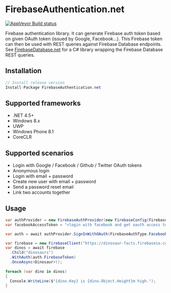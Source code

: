 # FirebaseAuthentication.net
[![AppVeyor Build status](https://ci.appveyor.com/api/projects/status/rwmdgqcb7is2clqp?svg=true)](https://ci.appveyor.com/project/bezysoftware/firebase-authentication-dotnet)

Firebase authentication library. It can generate Firebase auth token based on given OAuth token (issued by Google, Facebook...). This Firebase token can then be used with REST queries against Firebase Database endpoints. See [FirebaseDatabase.net](https://github.com/step-up-labs/firebase-database-dotnet) for a C# library wrapping the Firebase Database REST queries.

## Installation
```csharp
// Install release version
Install-Package FirebaseAuthentication.net
```

## Supported frameworks
* .NET 4.5+
* Windows 8.x
* UWP
* Windows Phone 8.1
* CoreCLR

## Supported scenarios
* Login with Google / Facebook / Github / Twitter OAuth tokens
* Anonymous login
* Login with email + password
* Create new user with email + password
* Send a password reset email
* Link two accounts together

## Usage

```csharp
var authProvider = new FirebaseAuthProvider(new FirebaseConfig(FirebaseApiKey));
var facebookAccessToken = "<login with facebook and get oauth access token>";

var auth = await authProvider.SignInWithOAuth(FirebaseAuthType.Facebook, facebookAccessToken);

var firebase = new FirebaseClient("https://dinosaur-facts.firebaseio.com/");
var dinos = await firebase
  .Child("dinosaurs")
  .WithAuth(auth.FirebaseToken)
  .OnceAsync<Dinosaur>();
  
foreach (var dino in dinos)
{
  Console.WriteLine($"{dino.Key} is {dino.Object.Height}m high.");
}
```
